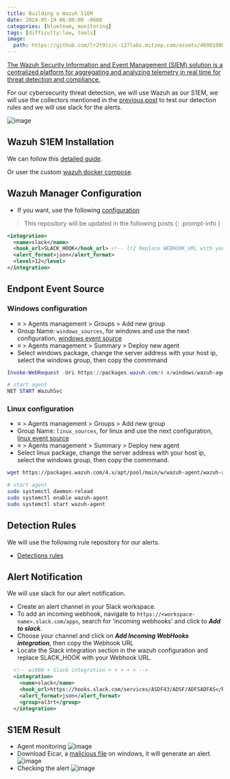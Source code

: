 ```yaml
---
title: Building a Wazuh S1EM
date: 2024-05-19 06:00:00 -0600
categories: [blueteam, monitoring]
tags: [difficulty:low, tools]
image:
  path: https://github.com/lr2t9iz/c-137labs.mitzep.com/assets/46981088/9eeb841f-6811-4e28-8da1-7585e0e410c3
---
```


[The Wazuh Security Information and Event Management (SIEM) solution is a centralized platform for aggregating and analyzing telemetry in real time for threat detection and compliance.](https://wazuh.com/platform/siem/)

For our cybersecurity threat detection, we will use Wazuh as our S1EM, we will use the collectors mentioned in the [previous post](https://c-137labs.mitzep.com/posts/un1ty_lab/) to test our detection rules and we will use slack for the alerts.

![image](https://github.com/lr2t9iz/c-137labs.mitzep.com/assets/46981088/66de6df0-694f-4533-9bc8-d323da011981)

## Wazuh S1EM Installation
We can follow this [detailed guide](https://documentation.wazuh.com/current/quickstart.html#installing-wazuh).

Or user the custom [wazuh docker compose](https://github.com/lr2t9iz/docker-compose-labs/tree/main/wazuh).

## Wazuh Manager Configuration
- If you want, use the following [configuration](https://github.com/lr2t9iz/BlueOps-snippets/blob/main/wazuh/Server%20management/Settings/ossec.conf.xml)

> This repository will be updated in the following posts
{: .prompt-info }
```xml
<integration>
  <name>slack</name>
  <hook_url>SLACK_HOOK</hook_url> <!-- lr2 Replace WEBHOOK_URL with your Slack hook URL -->
  <alert_format>json</alert_format>
  <level>12</level>
</integration>
```

## Endpont Event Source
### Windows configuration
- ≡ > Agents management > Groups > Add new group
- Group Name: `windows_sources`, for windows and use the next configuration, [windows event source](https://github.com/lr2t9iz/BlueOps-snippets/blob/main/wazuh/Agents%20management/Groups/windows-sources/windows_sources.xml)
- ≡ > Agents management > Summary > Deploy new agent
- Select windows package, change the server address with your host ip, select the windows group, then copy the commmand

```powershell
Invoke-WebRequest -Uri https://packages.wazuh.com/4.x/windows/wazuh-agent-4.11.0-1.msi -OutFile $env:tmp\wazuh-agent; msiexec.exe /i $env:tmp\wazuh-agent /q WAZUH_MANAGER='<HOST-IP>' WAZUH_REGISTRATION_PASSWORD='<AGENT-PASSWORD>' WAZUH_AGENT_GROUP='windows_sources' 

# start agent
NET START WazuhSvc
```

### Linux configuration
- ≡ > Agents management > Groups > Add new group
- Group Name: `linux_sources`, for linux and use the next configuration, [linux event source](https://github.com/lr2t9iz/BlueOps-snippets/blob/main/wazuh/Agents%20management/Groups/linux-sources/linux_sources.xml)
- ≡ > Agents management > Summary > Deploy new agent
- Select linux package, change the server address with your host ip, select the windows group, then copy the commmand.

```sh
wget https://packages.wazuh.com/4.x/apt/pool/main/w/wazuh-agent/wazuh-agent_4.11.0-1_amd64.deb && sudo WAZUH_MANAGER='<HOST-IP>' WAZUH_REGISTRATION_PASSWORD=$'<AGENT-PASSWORD>' WAZUH_AGENT_GROUP='windows_sources' dpkg -i ./wazuh-agent_4.11.0-1_amd64.deb

# start agent
sudo systemctl daemon-reload
sudo systemctl enable wazuh-agent
sudo systemctl start wazuh-agent
```

## Detection Rules
We will use the following rule repository for our alerts.
- [Detections rules](https://github.com/lr2t9iz/BlueOps-snippets/tree/main/wazuh/Server%20management/Rules)


## Alert Notification
We will use slack for our alert notification.
- Create an alert channel in your Slack workspace.
- To add an incoming webhook, navigate to `https://<workspace-name>.slack.com/apps`, search for 'incoming webhooks' and click to **_Add to slack_**.
- Choose your channel and click on **_Add Incoming WebHooks integration_**, then copy the Webhook URL
- Locate the Slack integration section in the wazuh configuration and replace SLACK_HOOK with your Webhook URL.
```xml
  <!-- wi000 + Slack integration + + + + + -->
  <integration>
    <name>slack</name>
    <hook_url>https://hooks.slack.com/services/ASDF43/ADSF/ADFSADFAS</hook_url>
    <alert_format>json</alert_format>
    <group>al3rt</group>
  </integration>
```

## S1EM Result
- Agent monitoring 
![image](https://github.com/lr2t9iz/c-137labs.mitzep.com/assets/46981088/12b1cb24-77ac-49e6-bb5e-9244076c2340)
- Download Eicar, a [malicious file](https://www.eicar.org/download-anti-malware-testfile/) on windows, it will generate an alert.
![image](https://github.com/lr2t9iz/c-137labs.mitzep.com/assets/46981088/58dd933e-5bdc-447b-b08b-096f3dd5b5fb)
- Checking the alert
![image](https://github.com/lr2t9iz/c-137labs.mitzep.com/assets/46981088/ef6b05b6-3feb-452c-b7c7-9bd16489e7bb)
